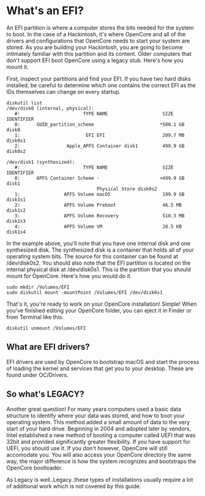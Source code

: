 # What's an EFI?

An EFI partition is where a computer stores the bits needed for the system to boot. In the case of a Hackintosh, it's where OpenCore and all of the drivers and configurations that OpenCore needs to start your system are stored. As you are building your Hackintosh, you are going to become intimately familiar with this partition and its content. Older computers that don't support EFI boot OpenCore using a legacy stub. Here's how you mount it.

First, inspect your partitions and find your EFI. If you have two hard disks installed, be careful to determine which one contains the correct EFI as the IDs themselves can change on every startup.

```text
diskutil list
/dev/disk0 (internal, physical):
   #:                       TYPE NAME                    SIZE       IDENTIFIER
   0:      GUID_partition_scheme                        *500.1 GB   disk0
   1:                        EFI EFI                     209.7 MB   disk0s1
   2:                 Apple_APFS Container disk1         499.9 GB   disk0s2

/dev/disk1 (synthesized):
   #:                       TYPE NAME                    SIZE       IDENTIFIER
   0:      APFS Container Scheme -                      +499.9 GB   disk1
                                 Physical Store disk0s2
   1:                APFS Volume macOS                   199.9 GB   disk1s1
   2:                APFS Volume Preboot                 46.5 MB    disk1s2
   3:                APFS Volume Recovery                510.3 MB   disk1s3
   4:                APFS Volume VM                      20.5 KB    disk1s4
```

In the example above, you'll note that you have one internal disk and one synthesized disk. The synthesized disk is a container that holds all of your operating system bits. The source for this container can be found at /dev/disk0s2. You should also note that the EFI partition is located on the internal physical disk at /dev/disk0s1. This is the partition that you should mount for OpenCore. Here's how you would do it.

```text
sudo mkdir /Volumes/EFI
sudo diskutil mount -mountPoint /Volumes/EFI /dev/disk0s1
```

That's it, you're ready to work on your OpenCore installation! Simple! When you've finished editing your OpenCore folder, you can eject it in Finder or from Terminal like this.

```text
diskutil unmount /Volumes/EFI
```

## What are EFI drivers?

EFI drivers are used by OpenCore to bootstrap macOS and start the process of loading the kernel and services that get you to your desktop. These are found under OC/Drivers.

## So what's LEGACY?

Another great question! For many years computers used a basic data structure to identify where your data was stored, and how to boot your operating system. This method added a small amount of data to the very start of your hard drive. Beginning in 2004 and adopted later by vendors, Intel established a new method of booting a computer called UEFI that was 32bit and provided significantly greater flexibility. If you have support for UEFI, you should use it. If you don't however, OpenCore will still accomodate you. You will also access your OpenCore directory the same way, the major difference is how the system recognizes and bootstraps the OpenCore bootloader.

As Legacy is well..Legacy..these types of installations usually require a lot of additional work which is not covered by this guide.

